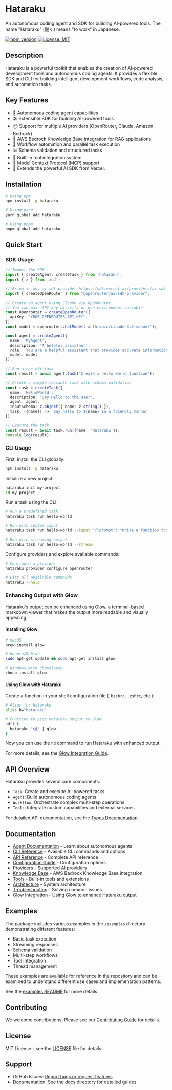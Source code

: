 # Hataraku

An autonomous coding agent and SDK for building AI-powered  tools. The name "Hataraku" (働く) means "to work" in Japanese.

[![npm version](https://badge.fury.io/js/hataraku.svg)](https://badge.fury.io/js/hataraku)
[![License: MIT](https://img.shields.io/badge/License-MIT-yellow.svg)](https://opensource.org/licenses/MIT)

## Description

Hataraku is a powerful toolkit that enables the creation of AI-powered development tools and autonomous coding agents. It provides a flexible SDK and CLI for building intelligent development workflows, code analysis, and automation tasks.

## Key Features

- 🤖 Autonomous coding agent capabilities
- 🛠️ Extensible SDK for building AI-powered tools
- 📦 Support for multiple AI providers (OpenRouter, Claude, Amazon Bedrock)
- 🧠 AWS Bedrock Knowledge Base integration for RAG applications
- 🔄 Workflow automation and parallel task execution
- 📊 Schema validation and structured tasks
- 🧰 Built-in tool integration system
- 🔗 Model Context Protocol (MCP) support
- 🔄 Extends the powerful AI SDK from Vercel.

## Installation

```bash
# Using npm
npm install -g hataraku

# Using yarn
yarn global add hataraku

# Using pnpm
pnpm global add hataraku
```

## Quick Start

### SDK Usage

```typescript
// Import the SDK
import { createAgent, createTask } from 'hataraku';
import { z } from 'zod';

// Bring in any ai-sdk provider https://sdk.vercel.ai/providers/ai-sdk-providers
import { createOpenRouter } from "@openrouter/ai-sdk-provider"; 

// Create an agent using Claude via OpenRouter
// You can pass API key directly or use environment variable
const openrouter = createOpenRouter({
  apiKey: 'YOUR_OPENROUTER_API_KEY',
});
const model = openrouter.chatModel('anthropic/claude-3.5-sonnet');

const agent = createAgent({
  name: 'MyAgent',
  description: 'A helpful assistant',
  role: 'You are a helpful assistant that provides accurate information.',
  model: model
});

// Run a one-off task
const result = await agent.task('Create a hello world function');

// Create a simple reusable task with schema validation
const task = createTask({
  name: 'HelloWorld',
  description: 'Say Hello to the user',
  agent: agent,
  inputSchema: z.object({ name: z.string() }),
  task: ({name}) => `Say hello to ${name} in a friendly manner`
});

// Execute the task
const result = await task.run({name: 'Hataraku'});
console.log(result);
```

### CLI Usage

First, install the CLI globally:

```bash
npm install -g hataraku
```

Initialize a new project:

```bash
hataraku init my-project
cd my-project
```

Run a task using the CLI:

```bash
# Run a predefined task
hataraku task run hello-world

# Run with custom input
hataraku task run hello-world --input '{"prompt": "Write a function that calculates factorial"}'

# Run with streaming output
hataraku task run hello-world --stream
```

Configure providers and explore available commands:

```bash
# Configure a provider
hataraku provider configure openrouter

# List all available commands
hataraku --help
```

### Enhancing Output with Glow

Hataraku's output can be enhanced using [Glow](https://github.com/charmbracelet/glow), a terminal-based markdown viewer that makes the output more readable and visually appealing.

#### Installing Glow

```bash
# macOS
brew install glow

# Ubuntu/Debian
sudo apt-get update && sudo apt-get install glow

# Windows with Chocolatey
choco install glow
```

#### Using Glow with Hataraku

Create a function in your shell configuration file (`.bashrc`, `.zshrc`, etc.):

```bash
# Alias for Hataraku
alias h="hataraku"

# Function to pipe Hataraku output to Glow
hd() {
  hataraku "$@" | glow -
}
```

Now you can use the `hd` command to run Hataraku with enhanced output:

For more details, see the [Glow Integration Guide](docs/glow-guide.md).

## API Overview

Hataraku provides several core components:

- `Task`: Create and execute AI-powered tasks
- `Agent`: Build autonomous coding agents
- `Workflow`: Orchestrate complex multi-step operations
- `Tools`: Integrate custom capabilities and external services

For detailed API documentation, see the [Types Documentation](docs/types.md).

## Documentation

- [Agent Documentation](docs/agent.md) - Learn about autonomous agents
- [CLI Reference](docs/cli.md) - Available CLI commands and options
- [API Reference](docs/api-reference.md) - Complete API reference
- [Configuration Guide](docs/configuration.md) - Configuration options
- [Providers](docs/providers.md) - Supported AI providers
- [Knowledge Base](docs/knowledge-base.md) - AWS Bedrock Knowledge Base integration
- [Tools](docs/tools.md) - Built-in tools and extensions
- [Architecture](docs/architecture.md) - System architecture
- [Troubleshooting](docs/troubleshooting.md) - Solving common issues
- [Glow Integration](docs/glow-guide.md) - Using Glow to enhance Hataraku output

## Examples

The package includes various examples in the `/examples` directory demonstrating different features:

- Basic task execution
- Streaming responses
- Schema validation
- Multi-step workflows
- Tool integration
- Thread management

These examples are available for reference in the repository and can be examined to understand different use cases and implementation patterns.

See the [examples README](examples/README.md) for more details.

## Contributing

We welcome contributions! Please see our [Contributing Guide](CONTRIBUTING.md) for details.

## License

MIT License - see the [LICENSE](LICENSE) file for details.

## Support

- GitHub Issues: [Report bugs or request features](https://github.com/turlockmike/hataraku/issues)
- Documentation: See the [docs](./docs) directory for detailed guides

